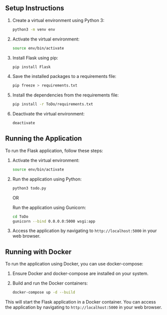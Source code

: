 ## Setup Instructions

1. Create a virtual environment using Python 3:

    ```bash
    python3 -m venv env
    ```

2. Activate the virtual environment:

    ```bash
    source env/bin/activate
    ```

3. Install Flask using pip:

    ```bash
    pip install Flask
    ```

4. Save the installed packages to a requirements file:

    ```bash
    pip freeze > requirements.txt
    ```

5. Install the dependencies from the requirements file:

    ```bash
    pip install -r ToDo/requirements.txt
    ```

6. Deactivate the virtual environment:

    ```bash
    deactivate
    ```

## Running the Application

To run the Flask application, follow these steps:

1. Activate the virtual environment:

    ```bash
    source env/bin/activate
    ```

2. Run the application using Python:

    ```bash
    python3 todo.py
    ```

    OR

    Run the application using Gunicorn:

    ```bash
    cd ToDo
    gunicorn --bind 0.0.0.0:5000 wsgi:app
    ```

3. Access the application by navigating to `http://localhost:5000` in your web browser.

## Running with Docker

To run the application using Docker, you can use docker-compose:

1. Ensure Docker and docker-compose are installed on your system.

2. Build and run the Docker containers:

    ```bash
    docker-compose up -d --build
    ```

This will start the Flask application in a Docker container. You can access the application by navigating to `http://localhost:5000` in your web browser.
